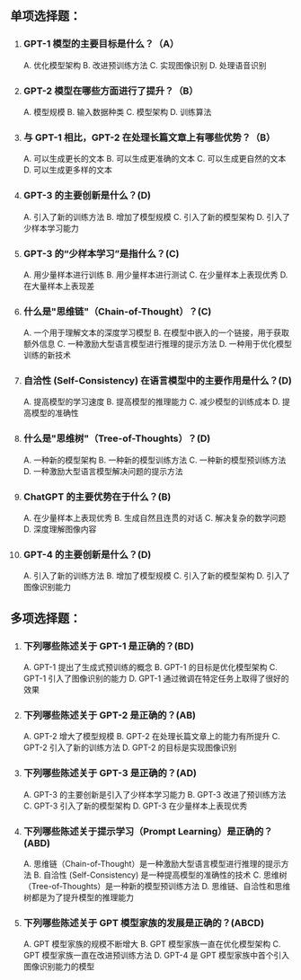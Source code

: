 ## 单项选择题：

1. ### GPT-1 模型的主要目标是什么？（A）

   A. 优化模型架构
   B. 改进预训练方法
   C. 实现图像识别
   D. 处理语音识别

2. ### GPT-2 模型在哪些方面进行了提升？（B）

   A. 模型规模
   B. 输入数据种类
   C. 模型架构
   D. 训练算法

3. ### 与 GPT-1 相比，GPT-2 在处理长篇文章上有哪些优势？（B）

   A. 可以生成更长的文本
   B. 可以生成更准确的文本
   C. 可以生成更自然的文本
   D. 可以生成更多样的文本

4. ### GPT-3 的主要创新是什么？(D)

   A. 引入了新的训练方法
   B. 增加了模型规模
   C. 引入了新的模型架构
   D. 引入了少样本学习能力

5. ### GPT-3 的“少样本学习”是指什么？(C)

   A. 用少量样本进行训练
   B. 用少量样本进行测试
   C. 在少量样本上表现优秀
   D. 在大量样本上表现差

6. ### 什么是"思维链"（Chain-of-Thought）？(C)

   A. 一个用于理解文本的深度学习模型
   B. 在模型中嵌入的一个链接，用于获取额外信息
   C. 一种激励大型语言模型进行推理的提示方法
   D. 一种用于优化模型训练的新技术

7. ### 自洽性 (Self-Consistency) 在语言模型中的主要作用是什么？(D)

   A. 提高模型的学习速度
   B. 提高模型的推理能力
   C. 减少模型的训练成本
   D. 提高模型的准确性

8. ### 什么是"思维树"（Tree-of-Thoughts）？(D)

   A. 一种新的模型架构
   B. 一种新的模型训练方法
   C. 一种新的模型预训练方法
   D. 一种激励大型语言模型解决问题的提示方法

9. ### ChatGPT 的主要优势在于什么？(B)

   A. 在少量样本上表现优秀
   B. 生成自然且连贯的对话
   C. 解决复杂的数学问题
   D. 深度理解图像内容

10. ### GPT-4 的主要创新是什么？(D)

    A. 引入了新的训练方法
    B. 增加了模型规模
    C. 引入了新的模型架构
    D. 引入了图像识别能力

## 多项选择题：

1. ### 下列哪些陈述关于 GPT-1 是正确的？(BD)

   A. GPT-1 提出了生成式预训练的概念
   B. GPT-1 的目标是优化模型架构
   C. GPT-1 引入了图像识别的能力
   D. GPT-1 通过微调在特定任务上取得了很好的效果

2. ### 下列哪些陈述关于 GPT-2 是正确的？(AB)

   A. GPT-2 增大了模型规模
   B. GPT-2 在处理长篇文章上的能力有所提升
   C. GPT-2 引入了新的训练方法
   D. GPT-2 的目标是实现图像识别

3. ### 下列哪些陈述关于 GPT-3 是正确的？(AD)

   A. GPT-3 的主要创新是引入了少样本学习能力
   B. GPT-3 改进了预训练方法
   C. GPT-3 引入了新的模型架构
   D. GPT-3 在少量样本上表现优秀

4. ### 下列哪些陈述关于提示学习（Prompt Learning）是正确的？(ABD)

   A. 思维链（Chain-of-Thought）是一种激励大型语言模型进行推理的提示方法
   B. 自洽性 (Self-Consistency) 是一种提高模型的准确性的技术
   C. 思维树（Tree-of-Thoughts）是一种新的模型预训练方法
   D. 思维链、自洽性和思维树都是为了提升模型的推理能力

5. ### 下列哪些陈述关于 GPT 模型家族的发展是正确的？(ABCD)

   A. GPT 模型家族的规模不断增大
   B. GPT 模型家族一直在优化模型架构
   C. GPT 模型家族一直在改进预训练方法
   D. GPT-4 是 GPT 模型家族中首个引入图像识别能力的模型